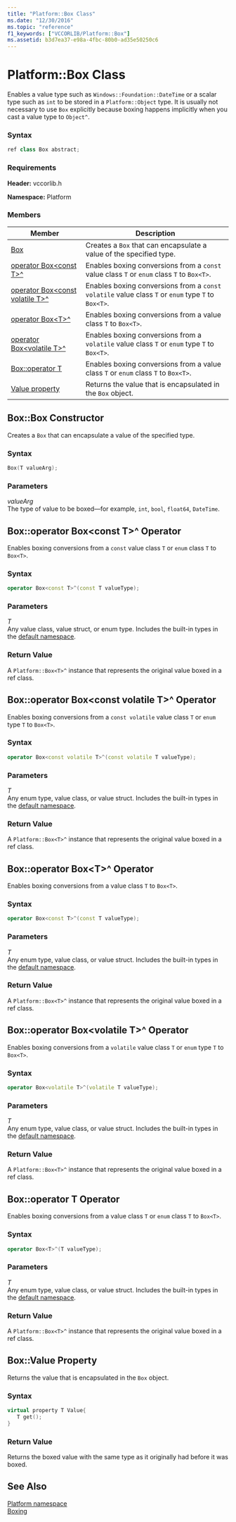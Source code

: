 ```yaml
---
title: "Platform::Box Class"
ms.date: "12/30/2016"
ms.topic: "reference"
f1_keywords: ["VCCORLIB/Platform::Box"]
ms.assetid: b3d7ea37-e98a-4fbc-80b0-ad35e50250c6
---
```

# Platform::Box Class

Enables a value type such as `Windows::Foundation::DateTime` or a scalar type such as `int` to be stored in a `Platform::Object` type. It is usually not necessary to use `Box` explicitly because boxing happens implicitly when you cast a value type to `Object^`.

### Syntax

```cpp
ref class Box abstract;
```

### Requirements

**Header:** vccorlib.h

**Namespace:** Platform

### Members

|Member|Description|
|------------|-----------------|
|[Box](#ctor) | Creates a `Box` that can encapsulate a value of the specified type. |
|[operator Box&lt;const T&gt;^](#box-const-t) | Enables boxing conversions from a `const` value class `T` or `enum` class `T` to `Box<T>`. |
|[operator Box&lt;const volatile T&gt;^](#box-const-volatile-t) | Enables boxing conversions from a `const volatile` value class `T` or `enum` type `T` to `Box<T>`. |
|[operator Box&lt;T&gt;^](#box-t) | Enables boxing conversions from a value class `T` to `Box<T>`. |
|[operator Box&lt;volatile T&gt;^](#box-volatile-t) | Enables boxing conversions from a `volatile` value class `T` or `enum` type `T` to `Box<T>`. |
|[Box::operator T](#t) | Enables boxing conversions from a value class `T` or `enum` class `T` to `Box<T>`. |
|[Value property](#value) | Returns the value that is encapsulated in the `Box` object. |

## <a name="ctor"></a> Box::Box Constructor

Creates a `Box` that can encapsulate a value of the specified type.

### Syntax

```cpp
Box(T valueArg);
```

### Parameters

*valueArg*<br/>
The type of value to be boxed—for example, `int`, `bool`, `float64`, `DateTime`.

## <a name="box-const-t"></a> Box::operator Box&lt;const T&gt;^ Operator

Enables boxing conversions from a `const` value class `T` or `enum` class `T` to `Box<T>`.

### Syntax

```cpp
operator Box<const T>^(const T valueType);
```

### Parameters

*T*<br/>
Any value class, value struct, or enum type. Includes the built-in types in the [default namespace](../cppcx/default-namespace.md).

### Return Value

A `Platform::Box<T>^` instance that represents the original value boxed in a ref class.

## <a name="box-const-volatile-t"></a> Box::operator Box&lt;const volatile T&gt;^ Operator

Enables boxing conversions from a `const volatile` value class `T` or `enum` type `T` to `Box<T>`.

### Syntax

```cpp
operator Box<const volatile T>^(const volatile T valueType);
```

### Parameters

*T*<br/>
Any enum type, value class, or value struct. Includes the built-in types in the [default namespace](../cppcx/default-namespace.md).

### Return Value

A `Platform::Box<T>^` instance that represents the original value boxed in a ref class.

## <a name="box-t"></a> Box::operator Box&lt;T&gt;^ Operator

Enables boxing conversions from a value class `T` to `Box<T>`.

### Syntax

```cpp
operator Box<const T>^(const T valueType);
```

### Parameters

*T*<br/>
Any enum type, value class, or value struct. Includes the built-in types in the [default namespace](../cppcx/default-namespace.md).

### Return Value

A `Platform::Box<T>^` instance that represents the original value boxed in a ref class.

## <a name="box-volatile-t"></a> Box::operator Box&lt;volatile T&gt;^ Operator

Enables boxing conversions from a `volatile` value class `T` or `enum` type `T` to `Box<T>`.

### Syntax

```cpp
operator Box<volatile T>^(volatile T valueType);
```

### Parameters

*T*<br/>
Any enum type, value class, or value struct. Includes the built-in types in the [default namespace](../cppcx/default-namespace.md).

### Return Value

A `Platform::Box<T>^` instance that represents the original value boxed in a ref class.

## <a name="t"></a>  Box::operator T Operator

Enables boxing conversions from a value class `T` or `enum` class `T` to `Box<T>`.

### Syntax

```cpp
operator Box<T>^(T valueType);
```

### Parameters

*T*<br/>
Any enum type, value class, or value struct. Includes the built-in types in the [default namespace](../cppcx/default-namespace.md).

### Return Value

A `Platform::Box<T>^` instance that represents the original value boxed in a ref class.

## <a name="value"></a> Box::Value Property

Returns the value that is encapsulated in the `Box` object.

### Syntax

```cpp
virtual property T Value{
   T get();
}
```

### Return Value

Returns the boxed value with the same type as it originally had before it was boxed.

## See Also

[Platform namespace](../cppcx/platform-namespace-c-cx.md)<br/>
[Boxing](../cppcx/boxing-c-cx.md)
